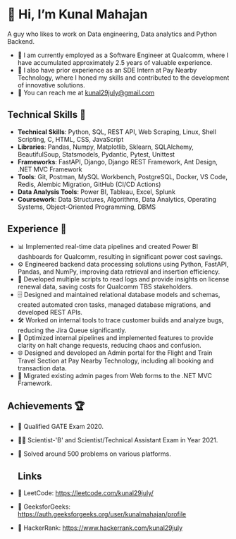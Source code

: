 # 👋 Hi, I’m Kunal Mahajan

A guy who likes to work on Data engineering, Data analytics and Python Backend.

- 💼 I am currently employed as a Software Engineer at Qualcomm, where I have accumulated approximately 2.5 years of valuable experience.
- 🌱 I also have prior experience as an SDE Intern at Pay Nearby Technology, where I honed my skills and contributed to the development of innovative solutions.
- 📧 You can reach me at kunal29july@gmail.com

## Technical Skills 💼
- **Technical Skills**: Python, SQL, REST API, Web Scraping, Linux, Shell Scripting, C, HTML, CSS, JavaScript
- **Libraries**: Pandas, Numpy, Matplotlib, Sklearn, SQLAlchemy, BeautifulSoup, Statsmodels, Pydantic, Pytest, Unittest
- **Frameworks**: FastAPI, Django, Django REST Framework, Ant Design, .NET MVC Framework
- **Tools**: Git, Postman, MySQL Workbench, PostgreSQL, Docker, VS Code, Redis, Alembic Migration, GitHub (CI/CD Actions)
- **Data Analysis Tools**: Power BI, Tableau, Excel, Splunk
- **Coursework**: Data Structures, Algorithms, Data Analytics, Operating Systems, Object-Oriented Programming, DBMS

## Experience 💼
  - 📊 Implemented real-time data pipelines and created Power BI dashboards for Qualcomm, resulting in significant power cost savings.
  - ⚙️ Engineered backend data processing solutions using Python, FastAPI, Pandas, and NumPy, improving data retrieval and insertion efficiency.
  - 📝 Developed multiple scripts to read logs and provide insights on license renewal data, saving costs for Qualcomm TBS stakeholders.
  - 🗄️ Designed and maintained relational database models and schemas, created automated cron tasks, managed database migrations, and developed REST APIs.
  - 🛠️ Worked on internal tools to trace customer builds and analyze bugs, reducing the Jira Queue significantly.
  - 🔄 Optimized internal pipelines and implemented features to provide clarity on halt change requests, reducing chaos and confusion.
  - 🌐 Designed and developed an Admin portal for the Flight and Train Travel Section at Pay Nearby Technology, including all booking and transaction data.
  - 🔄 Migrated existing admin pages from Web forms to the .NET MVC Framework.

## Achievements 🏆
- 📜 Qualified GATE Exam 2020.
- 🧑‍🔬 Scientist-'B' and Scientist/Technical Assistant Exam in Year 2021.
- 🧩 Solved around 500 problems on various platforms.

  ## Links
- 👀 LeetCode: https://leetcode.com/kunal29july/
- 👀 GeeksforGeeks: https://auth.geeksforgeeks.org/user/kunalmahajan/profile
- 👀 HackerRank: https://www.hackerrank.com/kunal29july
